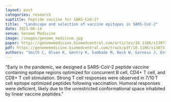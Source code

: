 ```yaml
---
layout: post
categories: research
suptitle: Peptide vaccine for SARS-CoV-2?
title:  "Landscape and selection of vaccine epitopes in SARS-CoV-2"
date: 2021-06-14
venue: Genome Medicine
image: /images/genome_medicine.jpg
paper: https://genomemedicine.biomedcentral.com/articles/10.1186/s13073-021-00910-1
pdf: https://genomemedicine.biomedcentral.com/track/pdf/10.1186/s13073-021-00910-1.pdf
authors: "Smith C, Olsen K, Gentry K, Sambade M, Beck W, Garness J, Entwistle S, Willis C, Vensko S, Woods A, Fini M, Carpenter B, Routh E, Kodysh J, <u>O’Donnell T</u>, Haber C, Heiss K, Stadler V, Garrison E, Sandor A, Ting J, Weiss J, Krajewski K, Grant O, Woods R, Heise M, Vincent B, Rubinsteyn A."
---
```


"Early in the pandemic, we designed a SARS-CoV-2 peptide vaccine containing
epitope regions optimized for concurrent B cell, CD4+ T cell, and CD8+ T cell
stimulation. Strong T cell responses were observed in 7/10 T cell epitope
optimized peptides following vaccination. Humoral responses were deficient,
likely due to the unrestricted conformational space inhabited by linear vaccine peptides."


